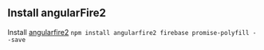 ## Install angularFire2
Install [angularfire2](https://github.com/angular/angularfire2)
`npm install angularfire2 firebase promise-polyfill --save`
